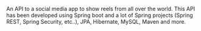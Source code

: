 An API to a social media app to show reels from all over the world.
This API has been developed using Spring boot and a lot of Spring projects
(Spring REST, Spring Security, etc..), JPA, Hibernate, MySQL, Maven and more.